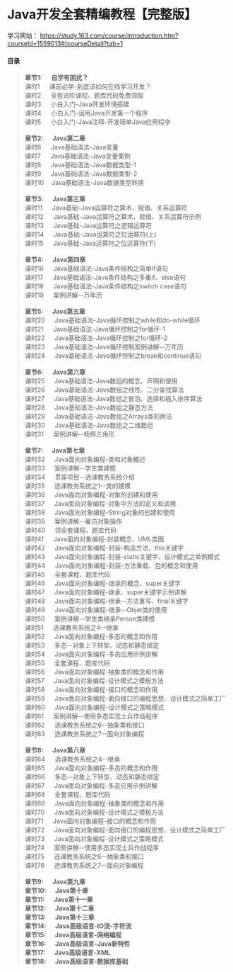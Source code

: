 # Java开发全套精编教程【完整版】
学习网站： https://study.163.com/course/introduction.htm?courseId=1559013#/courseDetail?tab=1
<br/>
#### 目录
> **章节1: &ensp;&ensp; 自学有困扰？**  
> 课时1 &ensp;&ensp; 课前必学-到底该如何在线学习开发？<br/>
> 课时2 &ensp;&ensp; 全套进阶课程、题库代码免费领取<br/>
> 课时3 &ensp;&ensp; 小白入门-Java开发环境搭建<br/>
> 课时4 &ensp;&ensp; 小白入门-运用Java开发第一个程序<br/>
> 课时5 &ensp;&ensp; 小白入门-Java注释-开发简单Java应用程序<br/><br/>
> **章节2: &ensp;&ensp; Java第二章**  
> 课时6 &ensp;&ensp; Java基础语法-Java变量<br/>
> 课时7 &ensp;&ensp; Java基础语法-Java变量案例<br/>
> 课时8 &ensp;&ensp; Java基础语法-Java数据类型-1<br/>
> 课时9 &ensp;&ensp; Java基础语法-Java数据类型-2<br/>
> 课时10&ensp;&ensp; Java基础语法-Java数据类型转换<br/><br/>
> **章节3: &ensp;&ensp; Java第三章** <br/>
> 课时11 &ensp;&ensp; Java基础-Java运算符之算术、赋值、关系运算符<br/>
> 课时12 &ensp;&ensp; Java基础-Java运算符之算术、赋值、关系运算符示例<br/>
> 课时13 &ensp;&ensp; Java基础-Java运算符之逻辑运算符<br/>
> 课时14 &ensp;&ensp; Java基础-Java运算符之位运算符(上)<br/>
> 课时15 &ensp;&ensp; Java基础-Java运算符之位运算符(下)<br/><br/>
> **章节4: &ensp;&ensp; Java第四章** <br/>
> 课时16 &ensp;&ensp; Java基础语法-Java条件结构之简单if语句<br/>
> 课时17 &ensp;&ensp; Java基础语法-Java条件结构之多重if、else语句<br/>
> 课时18 &ensp;&ensp; Java基础语法-Java条件结构之switch case语句<br/>
> 课时19 &ensp;&ensp; 案例讲解--万年历<br/><br/>
> **章节5: &ensp;&ensp; Java第五章** <br/>
> 课时20 &ensp;&ensp; Java基础语法-Java循环控制之while和do-while循环<br/>
> 课时21 &ensp;&ensp; Java基础语法-Java循环控制之for循环-1<br/>
> 课时22 &ensp;&ensp; Java基础语法-Java循环控制之for循环-2<br/>
> 课时23 &ensp;&ensp; Java基础语法-Java循环控制案例讲解--万年历<br/>
> 课时24 &ensp;&ensp; Java基础语法-Java循环控制之break和continue语句<br/><br/>
> **章节6: &ensp;&ensp; Java第六章** <br/>
> 课时25 &ensp;&ensp; Java基础语法-Java数组的概念、声明和使用<br/>
> 课时26 &ensp;&ensp; Java基础语法-Java数组之线性、二分查找算法<br/>
> 课时27 &ensp;&ensp; Java基础语法-Java数组之冒泡、选择和插入排序算法<br/>
> 课时28 &ensp;&ensp; Java基础语法-Java数组之静态方法<br/>
> 课时29 &ensp;&ensp; Java基础语法-Java数组之Arrays类的用法<br/>
> 课时30 &ensp;&ensp; Java基础语法-Java数组之二维数组<br/>
> 课时31 &ensp;&ensp; 案例讲解--杨辉三角形<br/><br/>
> **章节7: &ensp;&ensp; Java第七章** <br/>
> 课时32 &ensp;&ensp; Java面向对象编程-类和对象概述<br/>
> 课时33 &ensp;&ensp; 案例讲解--学生类建模<br/>
> 课时34 &ensp;&ensp; 贯穿项目--选课教务系统介绍<br/>
> 课时35 &ensp;&ensp; 选课教务系统之1--类的建模<br/>
> 课时36 &ensp;&ensp; Java面向对象编程-对象的创建和使用<br/>
> 课时37 &ensp;&ensp; Java面向对象编程-对象中方法的定义和调用<br/>
> 课时38 &ensp;&ensp; Java面向对象编程-String对象的创建和使用<br/>
> 课时39 &ensp;&ensp; 案例讲解--雇员对象操作<br/>
> 课时40 &ensp;&ensp; 领全套课程、题库代码<br/>
> 课时41 &ensp;&ensp; Java面向对象编程-封装概念、UML类图<br/>
> 课时42 &ensp;&ensp; Java面向对象编程-封装-构造方法、this关键字<br/>
> 课时43 &ensp;&ensp; Java面向对象编程-封装-static关键字、设计模式之单例模式<br/>
> 课时44 &ensp;&ensp; Java面向对象编程-封装-方法重载、包的概念和使用<br/>
> 课时45 &ensp;&ensp; 全套课程、题库代码<br/>
> 课时46 &ensp;&ensp; Java面向对象编程-继承的概念、super关键字<br/>
> 课时47 &ensp;&ensp; Java面向对象编程-继承、super关键字示例讲解<br/>
> 课时48 &ensp;&ensp; Java面向对象编程-继承--方法重写、final关键字<br/>
> 课时49 &ensp;&ensp; Java面向对象编程-继承--Objet类的使用<br/>
> 课时50 &ensp;&ensp; 案例讲解--学生类继承Person类建模<br/>
> 课时51 &ensp;&ensp; 选课教务系统之4--继承<br/>
> 课时52 &ensp;&ensp; Java面向对象编程-多态的概念和作用<br/>
> 课时53 &ensp;&ensp; 多态--对象上下转型、动态和静态绑定<br/>
> 课时54 &ensp;&ensp; Java面向对象编程-多态应用示例讲解<br/>
> 课时55 &ensp;&ensp; 全套课程、题库代码<br/>
> 课时56 &ensp;&ensp; Java面向对象编程-抽象类的概念和作用<br/>
> 课时57 &ensp;&ensp; Java面向对象编程-设计模式之模板方法<br/>
> 课时58 &ensp;&ensp; Java面向对象编程-接口的概念和作用<br/>
> 课时59 &ensp;&ensp; Java面向对象编程-面向接口的编程思想、设计模式之简单工厂<br/>
> 课时60 &ensp;&ensp; Java面向对象编程-设计模式之策略模式<br/>
> 课时61 &ensp;&ensp; 案例讲解--使用多态实现士兵作战程序<br/>
> 课时62 &ensp;&ensp; 选课教务系统之6--抽象类和接口<br/>
> 课时63 &ensp;&ensp; 选课教务系统之7--面向对象编程<br/><br/>
> **章节8: &ensp;&ensp; Java第八章** <br/>
> 课时64 &ensp;&ensp; 选课教务系统之4--继承<br/>
> 课时65 &ensp;&ensp; Java面向对象编程-多态的概念和作用<br/>
> 课时66 &ensp;&ensp; 多态--对象上下转型、动态和静态绑定<br/>
> 课时67 &ensp;&ensp; Java面向对象编程-多态应用示例讲解<br/>
> 课时68 &ensp;&ensp; 全套课程、题库代码<br/>
> 课时69 &ensp;&ensp; Java面向对象编程-抽象类的概念和作用<br/>
> 课时70 &ensp;&ensp; Java面向对象编程-设计模式之模板方法<br/>
> 课时71 &ensp;&ensp; Java面向对象编程-接口的概念和作用<br/>
> 课时72 &ensp;&ensp; Java面向对象编程-面向接口的编程思想、设计模式之简单工厂<br/>
> 课时73 &ensp;&ensp; Java面向对象编程-设计模式之策略模式<br/>
> 课时74 &ensp;&ensp; 案例讲解--使用多态实现士兵作战程序<br/>
> 课时75 &ensp;&ensp; 选课教务系统之6--抽象类和接口<br/>
> 课时76 &ensp;&ensp; 选课教务系统之7--面向对象编程<br/><br/>
> **章节9: &ensp;&ensp; Java第九章** <br/>
> **章节10: &ensp;&ensp; Java第十章** <br/>
> **章节11: &ensp;&ensp; Java第十一章** <br/>
> **章节12: &ensp;&ensp; Java第十二章** <br/>
> **章节13: &ensp;&ensp; Java第十三章** <br/>
> **章节14: &ensp;&ensp; Java高级语言-IO流-字符流** <br/>
> **章节15: &ensp;&ensp; Java高级语言-网络编程** <br/>
> **章节16: &ensp;&ensp; Java高级语言-Java新特性** <br/>
> **章节17: &ensp;&ensp; Java高级语言-XML** <br/>
> **章节18: &ensp;&ensp; Java高级语言-数据库基础** <br/>
